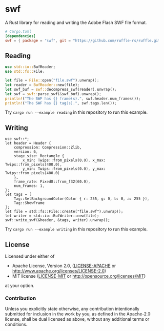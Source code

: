 # swf

A Rust library for reading and writing the Adobe Flash SWF file format.

```toml
# Cargo.toml
[dependencies]
swf = { package = "swf", git = "https://github.com/ruffle-rs/ruffle.git", rev = "78ebf06f55eff05db6939166973bbfa08641300b" }
```

## Reading

```rust
use std::io::BufReader;
use std::fs::File;

let file = File::open("file.swf").unwrap();
let reader = BufReader::new(file);
let swf_buf = swf::decompress_swf(reader).unwrap();
let swf = swf::parse_swf(&swf_buf).unwrap();
println!("The SWF has {} frame(s).", swf.header.num_frames());
println!("The SWF has {} tag(s).", swf.tags.len());
```

Try `cargo run --example reading` in this repository to run this example.

## Writing

```rust,no_run
use swf::*;
let header = Header {
    compression: Compression::Zlib,
    version: 6,
    stage_size: Rectangle {
        x_min: Twips::from_pixels(0.0), x_max: Twips::from_pixels(400.0),
        y_min: Twips::from_pixels(0.0), y_max: Twips::from_pixels(400.0)
    },
    frame_rate: Fixed8::from_f32(60.0),
    num_frames: 1,
};
let tags = [
    Tag::SetBackgroundColor(Color { r: 255, g: 0, b: 0, a: 255 }),
    Tag::ShowFrame
];
let file = std::fs::File::create("file.swf").unwrap();
let writer = std::io::BufWriter::new(file);
swf::write_swf(&header, &tags, writer).unwrap();
```

Try `cargo run --example writing` in this repository to run this example.

## License

Licensed under either of

 * Apache License, Version 2.0, ([LICENSE-APACHE](LICENSE-APACHE) or http://www.apache.org/licenses/LICENSE-2.0)
 * MIT license ([LICENSE-MIT](LICENSE-MIT) or http://opensource.org/licenses/MIT)

at your option.

### Contribution

Unless you explicitly state otherwise, any contribution intentionally submitted
for inclusion in the work by you, as defined in the Apache-2.0 license, shall be dual licensed as above, without any
additional terms or conditions.
